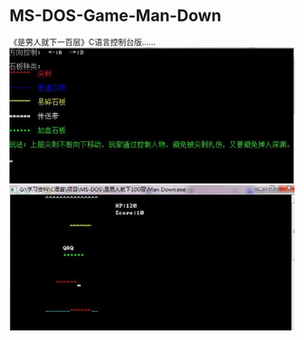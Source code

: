 # MS-DOS-Game-Man-Down
《是男人就下一百层》C语言控制台版……
![pic1](/Picture/360截图20170729111209524.jpg)
![pic2](/Picture/360截图20170729111216889.jpg)
